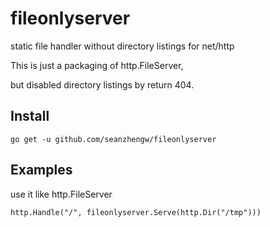 # fileonlyserver

static file handler without directory listings for net/http

This is just a packaging of http.FileServer,

but disabled directory listings by return 404.

## Install

	go get -u github.com/seanzhengw/fileonlyserver

## Examples

use it like http.FileServer

	http.Handle("/", fileonlyserver.Serve(http.Dir("/tmp")))
